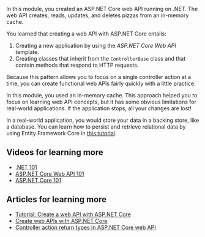 In this module, you created an ASP.NET Core web API running on .NET. The web API creates, reads, updates, and deletes pizzas from an in-memory cache.

You learned that creating a web API with ASP.NET Core entails:

1. Creating a new application by using the *ASP.NET Core Web API* template.
1. Creating classes that inherit from the `ControllerBase` class and that contain methods that respond to HTTP requests.

Because this pattern allows you to focus on a single controller action at a time, you can create functional web APIs fairly quickly with a little practice.

In this module, you used an in-memory cache. This approach helped you to focus on learning web API concepts, but it has some obvious limitations for real-world applications. If the application stops, all your changes are lost!

In a real-world application, you would store your data in a backing store, like a database. You can learn how to persist and retrieve relational data by using Entity Framework Core in [this tutorial](/training/modules/persist-data-ef-core/).

## Videos for learning more

- [.NET 101](/shows/NET-Core-101/?WT.mc_id=Educationaldotnet-c9-scottha&azure-portal=true)
- [ASP.NET Core Web API 101](/shows/Beginners-Series-to-Web-APIs/)
- [ASP.NET Core 101](/shows/ASPNET-Core-101/?WT.mc_id=Educationaspnet-c9-niner&azure-portal=true)

## Articles for learning more

- [Tutorial: Create a web API with ASP.NET Core](/aspnet/core/tutorials/first-web-api)
- [Create web APIs with ASP.NET Core](/aspnet/core/web-api/)
- [Controller action return types in ASP.NET Core web API](/aspnet/core/web-api/action-return-types)
